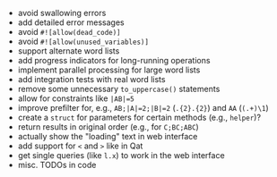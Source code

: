 * avoid swallowing errors
* add detailed error messages
* avoid `#![allow(dead_code)]`
* avoid `#![allow(unused_variables)]`
* support alternate word lists
* add progress indicators for long-running operations
* implement parallel processing for large word lists
* add integration tests with real word lists
* remove some unnecessary `to_uppercase()` statements
* allow for constraints like `|AB|=5`
* improve prefilter for, e.g., `AB;|A|=2;|B|=2` (`.{2}.{2}`) and `AA` (`(.+)\1`)
* create a `struct` for parameters for certain methods \(e.g., `helper`\)?
* return results in original order (e.g., for `C;BC;ABC`)
* actually show the "loading" text in web interface
* add support for `<` and `>` like in Qat
* get single queries (like `l.x`) to work in the web interface
* misc. TODOs in code
